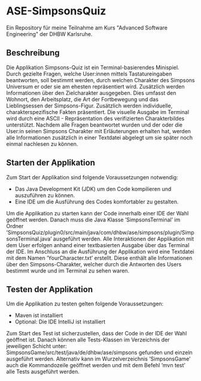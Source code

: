 # ASE-SimpsonsQuiz
Ein Repository für meine Teilnahme am Kurs "Advanced Software Engineering" der DHBW Karlsruhe.
## Beschreibung
Die Applikation Simpsons-Quiz ist ein Terminal-basierendes Minispiel. Durch gezielte
Fragen, welche User:innen mittels Tastatureingaben beantworten, soll bestimmt werden,
durch welchen Charakter des Simpsons Universum er oder sie am ehesten repräsentiert
wird. Zusätzlich werden Informationen über den Zielcharakter ausgegeben. Dies umfasst
den Wohnort, den Arbeitsplatz, die Art der Fortbewegung und das Lieblingsessen der
Simpsons-Figur. Zusätzlich werden individuelle, charakterspezifische Fakten präsentiert.
Die visuelle Ausgabe im Terminal wird durch eine ASCII - Repräsentation des verifizierten Charakterbildes unterstützt.
Nachdem alle Fragen beantwortet wurden und der oder die User:in seinen Simpsons Charakter mit Erläuterungen erhalten hat, werden alle Informationen zusätzlich in einer
Textdatei abgelegt um sie später noch einmal nachlesen zu können.

## Starten der Applikation
Zum Start der Applikation sind folgende Voraussetzungen notwendig:
- Das Java Development Kit (JDK) um den Code kompilieren und auszuführen zu können.
- Eine IDE um die Ausführung des Codes komfortabler zu gestalten.

Um die Applikation zu starten kann der Code innerhalb einer IDE der Wahl geöffnet werden. Danach muss die Java Klasse ’SimpsonsTerminal’ im Ordner ’SimpsonsQuiz/plugin0/src/main/java/com/dhbw/ase/simpsons/plugin/SimpsonsTerminal.java’ ausgeführt werden. Alle Interaktionen der Applikation mit dem User erfolgen anhand einer textbasierten Ausgabe über das Terminal der IDE. Im Anschluss an die Ausführung der
Applikation wird eine Textdatei mit dem Namen ’YourCharacter.txt’ erstellt. Diese
enthält alle Informationen über den Simpsons-Charakter, welcher durch die Antworten
des Users bestimmt wurde und im Terminal zu sehen waren.

## Testen der Applikation
Um die Applikation zu testen gelten folgende Voraussetzungen:
- Maven ist installiert
- Optional: Die IDE IntelliJ ist installiert

Zum Start des Test ist sicherzustellen, dass der Code in der IDE der Wahl geöffnet ist.
Danach können alle Tests-Klassen im Verzeichnis der jeweiligen Schicht unter:
SimpsonsGame/src/test/java/de/dhbw/ase/simpsons gefunden und einzeln ausgeführt
werden.
Alternativ kann im Wurzelverzeichnis ’SimpsonsGame’ auch die Kommandozeile geöffnet
werden und mit dem Befehl ’mvn test’ alle Tests ausgeführt werden.
